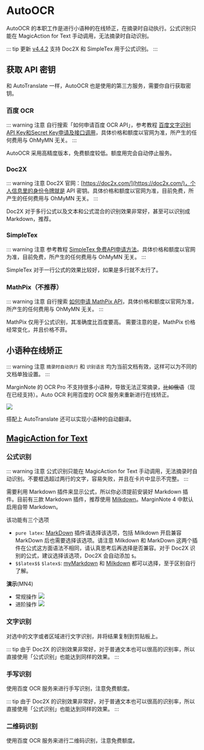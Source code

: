 # AutoOCR
AutoOCR 的本职工作是进行小语种的在线矫正，在摘录时自动执行。公式识别只能在 MagicAction for Text 手动调用，无法摘录时自动识别。

::: tip 更新
[v4.4.2](/update.md) 支持 Doc2X 和 SimpleTex 用于公式识别。
:::

## 获取 API 密钥
和 AutoTranslate 一样，AutoOCR 也是使用的第三方服务，需要你自行获取密钥。

### 百度 OCR

::: warning 注意
自行搜索「如何申请百度 OCR API」，参考教程 [百度文字识别API Key和Secret Key申请及接口调用](https://www.cnblogs.com/gezp/p/13673229.html)，具体价格和额度以官网为准，所产生的任何费用与 OhMyMN 无关。
:::

AutoOCR 采用高精度版本，免费额度较低。额度用完会自动停止服务。

### Doc2X

::: warning 注意
Doc2X 官网：[https://doc2x.com/](https://doc2x.com/)，个人信息里的身份令牌就是 API 密钥。具体价格和额度以官网为准，目前免费，所产生的任何费用与 OhMyMN 无关。
:::

Doc2X 对于多行公式以及文本和公式混合的识别效果非常好，甚至可以识别成 Markdown，推荐。


### SimpleTex

::: warning 注意
参考教程 [SimpleTex 免费API申请方法](https://getquicker.net/Common/Topics/ViewTopic/24510)。具体价格和额度以官网为准，目前免费，所产生的任何费用与 OhMyMN 无关。
:::

SimpleTex 对于一行公式的效果比较好，如果是多行就不太行了。


### MathPix（不推荐）

::: warning 注意
自行搜索 [如何申请 MathPix API](https://cn.bing.com/search?q=如何申请+MathPix+API)，具体价格和额度以官网为准，所产生的任何费用与 OhMyMN 无关。
:::

MathPix 仅用于公式识别，其准确度比百度要高。 需要注意的是，MathPix 价格经常变化，并且价格不菲。


## 小语种在线矫正

::: warning 注意
`摘录时自动执行` 和 `识别语言` 均为当前文档有效，这样可以为不同的文档单独设置。
:::

MarginNote 的 OCR Pro 不支持很多小语种，导致无法正常摘录，~~比如俄语~~（现在已经支持）。Auto OCR 利用百度的 OCR 服务来重新进行在线矫正。

![](https://testmnbbs.oss-cn-zhangjiakou.aliyuncs.com/pic/20220813094209.gif?x-oss-process=base_webp)

搭配上 AutoTranslate 还可以实现小语种的自动翻译。

## [MagicAction for Text](magicaction4text.md#公式识别)


### 公式识别
::: warning 注意
公式识别只能在 MagicAction for Text 手动调用，无法摘录时自动识别。不要框选超过两行的文字，容易失败，并且在卡片中显示不完整。
:::

需要利用 Markdown 插件来显示公式，所以你必须提前安装好 Markdown 插件。目前有三款 Markdown 插件，推荐使用 [Milkdown](https://bbs.marginnote.cn/t/topic/34772)。MarginNote 4 中默认启用自带 Markdown。

该功能有三个选项
- `pure latex`: [MarkDown](https://bbs.marginnote.cn/t/topic/7280/124) 插件请选择该选项，包括 Milkdown 开启兼容 MarkDown 后也需要选择该选项。请注意 Milkdown 和 MarkDown 这两个插件在公式这方面语法不相同，请认真思考后再选择是否兼容。对于 Doc2X 识别的公式，建议选择该选项，Doc2X 会自动添加 `$`。
- `$$latex$$` `$latex$`: [myMarkdown](https://bbs.marginnote.cn/t/topic/13635) 和 [Milkdown](https://bbs.marginnote.cn/t/topic/34772) 都可以选择，至于区别自行了解。

**演示**(MN4)
- 常规操作
![](https://testmnbbs.oss-cn-zhangjiakou.aliyuncs.com/pic/20240520174628_rec_.gif?x-oss-process=base_webp)
- 进阶操作
![](https://testmnbbs.oss-cn-zhangjiakou.aliyuncs.com/pic/20240520174754_rec_.gif?x-oss-process=base_webp)
### 文字识别

对选中的文字或者区域进行文字识别，并将结果复制到剪贴板上。

::: tip
由于 Doc2X 的识别效果非常好，对于普通文本也可以很高的识别率，所以直接使用「公式识别」也能达到同样的效果。
:::

### 手写识别

使用百度 OCR 服务来进行手写识别，注意免费额度。

::: tip
由于 Doc2X 的识别效果非常好，对于普通文本也可以很高的识别率，所以直接使用「公式识别」也能达到同样的效果。
:::

### 二维码识别

使用百度 OCR 服务来进行二维码识别，注意免费额度。
